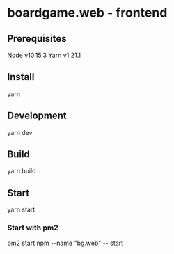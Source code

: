 # boardgame.web - frontend

## Prerequisites
Node v10.15.3
Yarn v1.21.1

## Install
yarn

## Development
yarn dev

## Build
yarn build

## Start
yarn start

### Start with pm2
pm2 start npm --name "bg.web" -- start